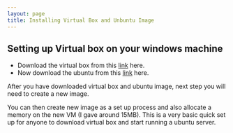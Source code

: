 ```yaml
---
layout: page
title: Installing Virtual Box and Unbuntu Image
---
```


## Setting up Virtual box on your windows machine

* Download the virtual box from this [link](https://www.virtualbox.org/wiki/Downloads) here.
* Now download the ubuntu from this [link](https://www.ubuntu.com/download) here.

After you have downloaded virtual box and ubuntu image, next step you will need to create a new image.

You can then create new image as a set up process and also allocate a memory on the new VM (I gave around 15MB). This is a very basic quick set up for anyone to download virtual box and start running a ubuntu server.
